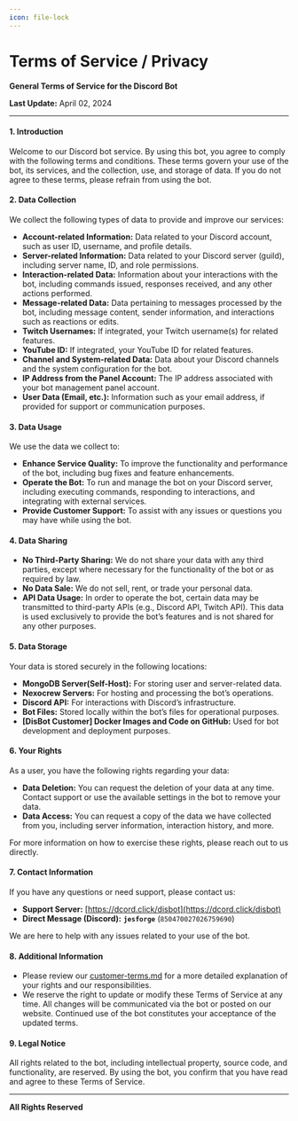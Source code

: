 ```yaml
---
icon: file-lock
---
```


# Terms of Service / Privacy

**General Terms of Service for the Discord Bot**

**Last Update:** April 02, 2024

***

#### 1. Introduction

Welcome to our Discord bot service. By using this bot, you agree to comply with the following terms and conditions. These terms govern your use of the bot, its services, and the collection, use, and storage of data. If you do not agree to these terms, please refrain from using the bot.

#### 2. Data Collection

We collect the following types of data to provide and improve our services:

* **Account-related Information:** Data related to your Discord account, such as user ID, username, and profile details.
* **Server-related Information:** Data related to your Discord server (guild), including server name, ID, and role permissions.
* **Interaction-related Data:** Information about your interactions with the bot, including commands issued, responses received, and any other actions performed.
* **Message-related Data:** Data pertaining to messages processed by the bot, including message content, sender information, and interactions such as reactions or edits.
* **Twitch Usernames:** If integrated, your Twitch username(s) for related features.
* **YouTube ID:** If integrated, your YouTube ID for related features.
* **Channel and System-related Data:** Data about your Discord channels and the system configuration for the bot.
* **IP Address from the Panel Account:** The IP address associated with your bot management panel account.
* **User Data (Email, etc.):** Information such as your email address, if provided for support or communication purposes.

#### 3. Data Usage

We use the data we collect to:

* **Enhance Service Quality:** To improve the functionality and performance of the bot, including bug fixes and feature enhancements.
* **Operate the Bot:** To run and manage the bot on your Discord server, including executing commands, responding to interactions, and integrating with external services.
* **Provide Customer Support:** To assist with any issues or questions you may have while using the bot.

#### 4. Data Sharing

* **No Third-Party Sharing:** We do not share your data with any third parties, except where necessary for the functionality of the bot or as required by law.
* **No Data Sale:** We do not sell, rent, or trade your personal data.
* **API Data Usage:** In order to operate the bot, certain data may be transmitted to third-party APIs (e.g., Discord API, Twitch API). This data is used exclusively to provide the bot’s features and is not shared for any other purposes.

#### 5. Data Storage

Your data is stored securely in the following locations:

* **MongoDB Server(Self-Host):** For storing user and server-related data.
* **Nexocrew Servers:** For hosting and processing the bot’s operations.
* **Discord API:** For interactions with Discord’s infrastructure.
* **Bot Files:** Stored locally within the bot’s files for operational purposes.
* **\[DisBot Customer] Docker Images and Code on GitHub:** Used for bot development and deployment purposes.

#### 6. Your Rights

As a user, you have the following rights regarding your data:

* **Data Deletion:** You can request the deletion of your data at any time. Contact support or use the available settings in the bot to remove your data.
* **Data Access:** You can request a copy of the data we have collected from you, including server information, interaction history, and more.

For more information on how to exercise these rights, please reach out to us directly.

#### 7. Contact Information

If you have any questions or need support, please contact us:

* **Support Server:** [https://dcord.click/disbot](https://dcord.click/disbot)
* **Direct Message (Discord):** **`jesforge`** (`850470027026759690`)

We are here to help with any issues related to your use of the bot.

#### 8. Additional Information

* Please review our [customer-terms.md](customer-terms.md "mention") for a more detailed explanation of your rights and our responsibilities.
* We reserve the right to update or modify these Terms of Service at any time. All changes will be communicated via the bot or posted on our website. Continued use of the bot constitutes your acceptance of the updated terms.

#### 9. Legal Notice

All rights related to the bot, including intellectual property, source code, and functionality, are reserved. By using the bot, you confirm that you have read and agree to these Terms of Service.

***

**All Rights Reserved**
